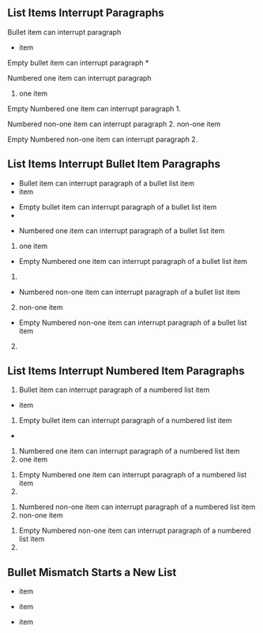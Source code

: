 ## List Items Interrupt Paragraphs

Bullet item can interrupt paragraph
* item

Empty bullet item can interrupt paragraph
* 

Numbered one item can interrupt paragraph
1. one item

Empty Numbered one item can interrupt paragraph
1. 

Numbered non-one item can interrupt paragraph
2. non-one item

Empty Numbered non-one item can interrupt paragraph
2. 

## List Items Interrupt Bullet Item Paragraphs

* Bullet item can interrupt paragraph of a bullet list item
* item

<!--List Break-->

* Empty bullet item can interrupt paragraph of a bullet list item
* 

<!--List Break-->

* Numbered one item can interrupt paragraph of a bullet list item
1. one item

<!--List Break-->

* Empty Numbered one item can interrupt paragraph of a bullet list item
1. 

<!--List Break-->

* Numbered non-one item can interrupt paragraph of a bullet list item
2. non-one item

<!--List Break-->

* Empty Numbered non-one item can interrupt paragraph of a bullet list item
2. 

## List Items Interrupt Numbered Item Paragraphs

1. Bullet item can interrupt paragraph of a numbered list item
* item

<!--List Break-->

1. Empty bullet item can interrupt paragraph of a numbered list item
* 

<!--List Break-->

1. Numbered one item can interrupt paragraph of a numbered list item
1. one item

<!--List Break-->

1. Empty Numbered one item can interrupt paragraph of a numbered list item 
1.

<!--List Break-->

1. Numbered non-one item can interrupt paragraph of a numbered list item
2. non-one item

<!--List Break-->

1. Empty Numbered non-one item can interrupt paragraph of a numbered list item
2. 

## Bullet Mismatch Starts a New List

- item
+ item
* item
